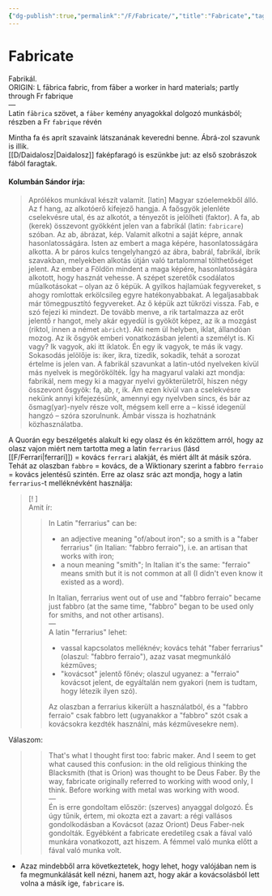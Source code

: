 ```yaml
---
{"dg-publish":true,"permalink":"/F/Fabricate/","title":"Fabricate","tags":["containscallouts","Englishtexttranslated"],"created":"2023-10-31T10:46","updated":"2024-10-25T18:40"}
---
```



# Fabricate

Fabrikál.  
ORIGIN: L fābrica fabric, from fāber a worker in hard materials; partly through Fr fabrique  
—  
Latin `fābrica` szövet, a `fāber` kemény anyagokkal dolgozó munkásból; részben a Fr `fabrique` révén

Mintha fa és aprít szavaink látszanának keveredni benne. Ábrá-zol szavunk is illik.  
[[D/Daidalosz\|Daidalosz]] faképfaragó is eszünkbe jut: az első szobrászok fából faragtak.  

#### Kolumbán Sándor írja:

> Aprólékos munkával készít valamit. \[latin\] Magyar szóelemekből álló. Az f hang, az alkotóerő kifejező hangja. A faősgyök jelenléte cselekvésre utal, és az alkotót, a tényezőt is jelölheti (faktor). A fa, ab (kerek) összevont gyökként jelen van a fabrikál (latin: `fabricare`) szóban. Az ab, ábrázat, kép. Valamit alkotni a saját képre, annak hasonlatosságára. Isten az embert a maga képére, hasonlatosságára alkotta. A br páros kulcs tengelyhangzó az ábra, babrál, fabrikál, ibrik szavakban, melyekben alkotás útján való tartalommal tölthetőséget jelent. Az ember a Földön mindent a maga képére, hasonlatosságára alkotott, hogy hasznát vehesse. A szépet szeretők csodálatos műalkotásokat – olyan az ő képük. A gyilkos hajlamúak fegyvereket, s ahogy romlottak erkölcsileg egyre hatékonyabbakat. A legaljasabbak már tömegpusztító fegyvereket. Az ő képük azt tükrözi vissza. Fab, e szó fejezi ki mindezt. De tovább menve, a rik tartalmazza az erőt jelentő r hangot, mely akár egyedül is gyököt képez, az ik a mozgást (riktol, innen a német `abricht`). Aki nem ül helyben, iklat, állandóan mozog. Az ik ősgyök emberi vonatkozásban jelenti a személyt is. Ki vagy? Ik vagyok, aki itt iklatok. Én egy ik vagyok, te más ik vagy. Sokasodás jelölője is: iker, ikra, tizedik, sokadik, tehát a sorozat értelme is jelen van. A fabrikál szavunkat a latin-utód nyelveken kívül más nyelvek is megörökölték. Így ha magyarul valaki azt mondja: fabrikál, nem megy ki a magyar nyelvi gyökterületről, hiszen négy összevont ősgyök: fa, ab, r, ik. Ám ezen kívül van a cselekvésre nekünk annyi kifejezésünk, amennyi egy nyelvben sincs, és bár az ősmag(yar)-nyelv része volt, mégsem kell erre a – kissé idegenül hangzó – szóra szorulnunk. Ámbár vissza is hozhatnánk közhasználatba.  

A Quorán egy beszélgetés alakult ki egy olasz és én közöttem arról, hogy az olasz vajon miért nem tartotta meg a latin `ferrarius` (lásd [[F/Ferrari\|ferrari]]) = kovács `ferrari` alakját, és miért állt át másik szóra.  
Tehát az olaszban `fabbro` = kovács, de a Wiktionary szerint a fabbro `ferraio` = kovács jelentésű szintén. Erre az olasz srác azt mondja, hogy a latin `ferrarius`-t melléknévként használja:  
> [! ]  
Amit ír:  
>> In Latin "ferrarius" can be:  
>> - an adjective meaning "of/about iron"; so a smith is a "faber ferrarius" (in Italian: "fabbro ferraio"), i.e. an artisan that works with iron;  
>> - a noun meaning "smith"; In Italian it's the same: "ferraio" means smith but it is not common at all (I didn't even know it existed as a word).  
>>
>> In Italian, ferrarius went out of use and "fabbro ferraio" became just fabbro (at the same time, "fabbro" began to be used only for smiths, and not other artisans).  
>> —  
>> A latin "ferrarius" lehet:  
>> - vassal kapcsolatos melléknév; kovács tehát "faber ferrarius" (olaszul: "fabbro ferraio"), azaz vasat megmunkáló kézműves;
>> - "kovácsot" jelentő főnév; olaszul ugyanez: a "ferraio" kovácsot jelent, de egyáltalán nem gyakori (nem is tudtam, hogy létezik ilyen szó).  
>>
>> Az olaszban a ferrarius kikerült a használatból, és a "fabbro ferraio" csak fabbro lett (ugyanakkor a "fabbro" szót csak a kovácsokra kezdték használni, más kézművesekre nem).
>
 Válaszom:  
>>That's what I thought first too: fabric maker. And I seem to get what caused this confusion: in the old religious thinking the Blacksmith (that is Orion) was thought to be Deus Faber. By the way, fabricate originally referred to working with wood only, I think. Before working with metal was working with wood.  
>> —  
>> Én is erre gondoltam először: (szerves) anyaggal dolgozó. És úgy tűnik, értem, mi okozta ezt a zavart: a régi vallásos gondolkodásban a Kovácsot (azaz Oriont) Deus Faber-nek gondolták. Egyébként a fabricate eredetileg csak a fával való munkára vonatkozott, azt hiszem. A fémmel való munka előtt a fával való munka volt.  
- Azaz mindebből arra következtetek, hogy lehet, hogy valójában nem is fa megmunkálását kell nézni, hanem azt, hogy akár a kovácsolásból lett volna a másik ige, `fabricare` is.